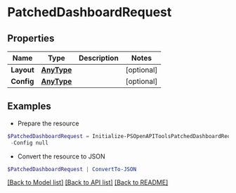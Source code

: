 # PatchedDashboardRequest
## Properties

Name | Type | Description | Notes
------------ | ------------- | ------------- | -------------
**Layout** | [**AnyType**](.md) |  | [optional] 
**Config** | [**AnyType**](.md) |  | [optional] 

## Examples

- Prepare the resource
```powershell
$PatchedDashboardRequest = Initialize-PSOpenAPIToolsPatchedDashboardRequest  -Layout null `
 -Config null
```

- Convert the resource to JSON
```powershell
$PatchedDashboardRequest | ConvertTo-JSON
```

[[Back to Model list]](../README.md#documentation-for-models) [[Back to API list]](../README.md#documentation-for-api-endpoints) [[Back to README]](../README.md)

